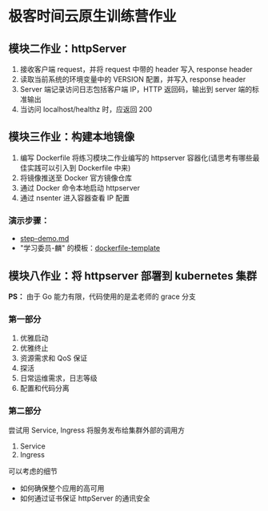 # 极客时间云原生训练营作业
## 模块二作业：httpServer
1. 接收客户端 request，并将 request 中带的 header 写入 response header
2. 读取当前系统的环境变量中的 VERSION 配置，并写入 response header
3. Server 端记录访问日志包括客户端 IP，HTTP 返回码，输出到 server 端的标准输出
4. 当访问 localhost/healthz 时，应返回 200

## 模块三作业：构建本地镜像
1. 编写 Dockerfile 将练习模块二作业编写的 httpserver 容器化(请思考有哪些最佳实践可以引入到 Dockerfile 中来)
2. 将镜像推送至 Docker 官方镜像仓库
3. 通过 Docker 命令本地启动 httpserver
4. 通过 nsenter 进入容器查看 IP 配置
### 演示步骤：
- [step-demo.md](./module3/step-demo.md)
- "学习委员-麟" 的模板：[dockerfile-template](./jpg/dockerfile-template.jpg)

## 模块八作业：将 httpserver 部署到 kubernetes 集群
**PS：** 由于 Go 能力有限，代码使用的是孟老师的 grace 分支
### 第一部分
1. 优雅启动
2. 优雅终止
3. 资源需求和 QoS 保证
4. 探活
5. 日常运维需求，日志等级
6. 配置和代码分离

### 第二部分
尝试用 Service, Ingress 将服务发布给集群外部的调用方
1. Service
2. Ingress

可以考虑的细节
- 如何确保整个应用的高可用
- 如何通过证书保证 httpServer 的通讯安全
